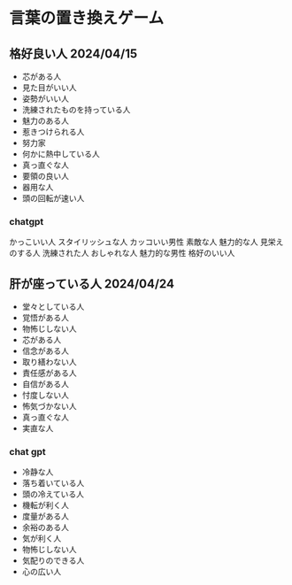 # 言葉の置き換えゲーム

## 格好良い人 2024/04/15
* 芯がある人
* 見た目がいい人
* 姿勢がいい人
* 洗練されたものを持っている人
* 魅力のある人
* 惹きつけられる人
* 努力家
* 何かに熱中している人
* 真っ直ぐな人
* 要領の良い人
* 器用な人
* 頭の回転が速い人

### chatgpt
かっこいい人
スタイリッシュな人
カッコいい男性
素敵な人
魅力的な人
見栄えのする人
洗練された人
おしゃれな人
魅力的な男性
格好のいい人

## 肝が座っている人 2024/04/24
* 堂々としている人
* 覚悟がある人
* 物怖じしない人
* 芯がある人
* 信念がある人
* 取り繕わない人
* 責任感がある人
* 自信がある人
* 忖度しない人
* 怖気づかない人
* 真っ直ぐな人
* 実直な人

### chat gpt
* 冷静な人
* 落ち着いている人
* 頭の冷えている人
* 機転が利く人
* 度量がある人
* 余裕のある人
* 気が利く人
* 物怖じしない人
* 気配りのできる人
* 心の広い人


